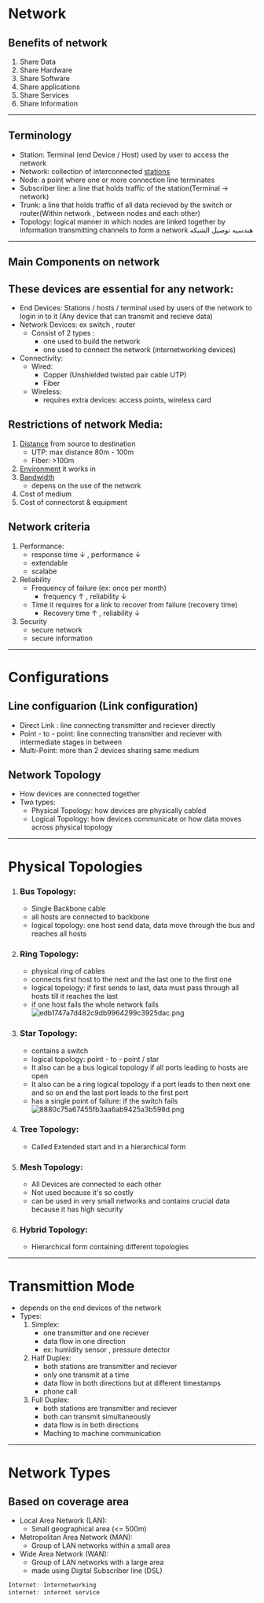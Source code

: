 # Network
## Benefits of network
1.  Share Data
2.  Share Hardware
3.  Share Software
4.  Share applications
5.  Share Services
6.  Share Information
---
## Terminology
- Station: Terminal (end Device / Host) used by user to access the network
-  Network: collection of interconnected <u>stations</u>
-  Node: a point where one or more connection line terminates
-  Subscriber line: a line that holds traffic of the station(Terminal -> network)
-  Trunk: a line that holds traffic of all data recieved by the switch or router(Within network , between nodes and each other)
-  Topology: logical manner in which nodes are linked together by information transmitting channels to form a network هندسيه توصيل الشبكه
---
## Main Components on network
## These devices are essential for any network:
- End Devices: Stations / hosts / terminal used by users of the network to login in to it (Any device that can transmit and recieve data)
- Network Devices: ex switch , router
	-  Consist of 2 types :
		-  one used to build the network
		-  one used to connect the network (internetworking devices)
- Connectivity:
	- Wired:
		- Copper (Unshielded twisted pair cable UTP)
		- Fiber
	- Wireless:
		- requires extra devices: access points, wireless card

## Restrictions of network Media:
1. <u>Distance</u> from source to destination
	- UTP: max distance 80m - 100m
	- Fiber: >100m
2. <u>Environment</u> it works in
3. <u>Bandwidth</u>
	- depens on the use of the network
5. Cost of medium
6. Cost of connectorst & equipment
## Network criteria
1. Performance:
	-  response time &darr; , performance &darr;
	-  extendable
	-  scalabe
3. Reliability
	- Frequency of failure (ex: once per month)
		-  frequency &uarr; , reliability &darr;
	- Time it requires for a link to recover from failure (recovery time)
		- Recovery time &uarr; , reliability &darr;
5. Security
	- secure network
	- secure information
---
# Configurations
## Line configuarion (Link configuration)
-  Direct Link : line connecting transmitter and reciever directly
-  Point - to - point: line connecting transmitter and reciever with intermediate stages in between
-  Multi-Point: more than 2 devices sharing same medium

## Network Topology
- How devices are connected together
- Two types:
	- Physical Topology: how devices are physically cabled
	- Logical Topology: how devices communicate or how data moves across physical topology
---
# Physical Topologies
1. ### Bus Topology:
	- Single Backbone cable
	- all hosts are connected to backbone
	- logical topology: one host send data, data move through the bus and reaches all hosts 
2. ### Ring Topology:
	- physical ring of cables
	- connects first host to the next and the last one to the first one
	-  logical topology: if first sends to last, data must pass through all hosts till it reaches the last
	-  if one host fails the whole network fails
 ![edb1747a7d482c9db9964299c3925dac.png](../../../_resources/edb1747a7d482c9db9964299c3925dac.png)
 3. ### Star Topology:
	 - contains a switch
	 - logical topology: point - to - point / star
	 -  It also can be a bus logical topology if all ports leading to hosts are open
	 -  It also can be a ring logical topology if a port leads to then next one and so on and the last port leads to the first port
	 -  has a single point of failure: if the switch fails
	  ![8880c75a67455fb3aa6ab9425a3b598d.png](../../../_resources/8880c75a67455fb3aa6ab9425a3b598d.png)

4. ### Tree Topology:
	- Called Extended start and in a hierarchical form
5. ### Mesh Topology:
	- All Devices are connected to each other
	- Not used because it's so costly
	- can be used in very small networks and contains crucial data because it has high security
6. ### Hybrid Topology:
	- Hierarchical form containing different topologies
---
# Transmittion Mode
- depends on the end devices of the network
- Types:
	1. Simplex:
		- one transmitter and one reciever
		-  data flow in one direction
		-  ex: humidity sensor , pressure detector
	2.  Half Duplex:
		- both stations are transmitter and reciever
		- only one transmit at a time
		- data flow in both directions but at different timestamps
		- phone call
	3.  Full Duplex:
		- both stations are transmitter and reciever
		- both can transmit simultaneously
		- data flow is in both directions
		-  Maching to machine communication
---
# Network Types
## Based on coverage area
- Local Area Network (LAN):
	-  Small geographical area (<= 500m) 
- Metropolitan Area Network (MAN):
	-  Group of LAN networks within a small area
- Wide Area Network (WAN):
	- Group of LAN networks with a large area
	- made using Digital Subscriber line (DSL)

```cpp
Internet: Internetworking
internet: internet service
```